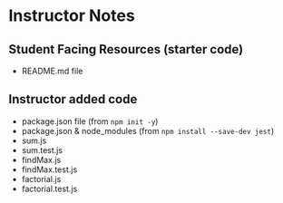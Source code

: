 # Instructor Notes

## Student Facing Resources (starter code)

- README.md file

## Instructor added code

- package.json file (from `npm init -y`)
- package.json & node_modules (from `npm install --save-dev jest`)
- sum.js
- sum.test.js
- findMax.js
- findMax.test.js
- factorial.js
- factorial.test.js
